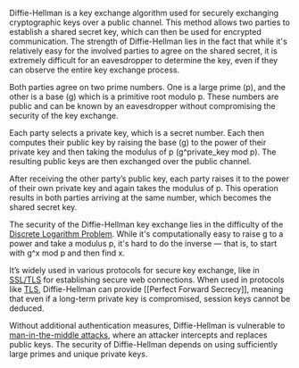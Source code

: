 Diffie-Hellman is a key exchange algorithm used for securely exchanging cryptographic keys over a public channel. This method allows two parties to establish a shared secret key, which can then be used for encrypted communication. The strength of Diffie-Hellman lies in the fact that while it's relatively easy for the involved parties to agree on the shared secret, it is extremely difficult for an eavesdropper to determine the key, even if they can observe the entire key exchange process.

Both parties agree on two prime numbers. One is a large prime (p), and the other is a base (g) which is a primitive root modulo p. These numbers are public and can be known by an eavesdropper without compromising the security of the key exchange.

Each party selects a private key, which is a secret number. Each then computes their public key by raising the base (g) to the power of their private key and then taking the modulus of p (g^private_key mod p). The resulting public keys are then exchanged over the public channel.

After receiving the other party’s public key, each party raises it to the power of their own private key and again takes the modulus of p. This operation results in both parties arriving at the same number, which becomes the shared secret key.

The security of the Diffie-Hellman key exchange lies in the difficulty of the [Discrete Logarithm Problem](../cryptography/dlp.md). While it's computationally easy to raise g to a power and take a modulus p, it's hard to do the inverse — that is, to start with g^x mod p and then find x.

It’s widely used in various protocols for secure key exchange, like in [SSL/TLS](../cryptography/ssltls.md) for establishing secure web connections. When used in protocols like [TLS](../cryptography/tls.md), Diffie-Hellman can provide [[Perfect Forward Secrecy]], meaning that even if a long-term private key is compromised, session keys cannot be deduced.

Without additional authentication measures, Diffie-Hellman is vulnerable to [man-in-the-middle attacks](../security/mitm.md), where an attacker intercepts and replaces public keys. The security of Diffie-Hellman depends on using sufficiently large primes and unique private keys.
